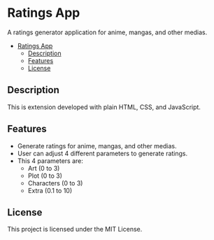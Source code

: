 # Ratings App

A ratings generator application for anime, mangas, and other medias.

- [Ratings App](#ratings-app)
  - [Description](#description)
  - [Features](#features)
  - [License](#license)


## Description

This is extension developed with plain HTML, CSS, and JavaScript.

## Features

- Generate ratings for anime, mangas, and other medias.
- User can adjust 4 different parameters to generate ratings. 
- This 4 parameters are:
  - Art (0 to 3)
  - Plot (0 to 3)
  - Characters (0 to 3)
  - Extra (0.1 to 10)

## License

This project is licensed under the MIT License. 
